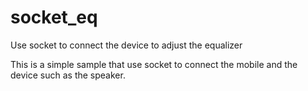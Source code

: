 # socket_eq
Use socket to connect the device to adjust the equalizer

This is a simple sample that use socket to connect the mobile and the device such as the speaker.
